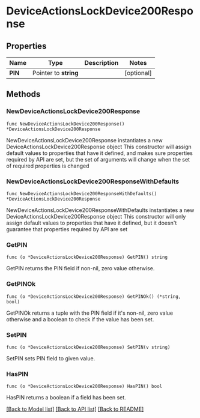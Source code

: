 # DeviceActionsLockDevice200Response

## Properties

Name | Type | Description | Notes
------------ | ------------- | ------------- | -------------
**PIN** | Pointer to **string** |  | [optional] 

## Methods

### NewDeviceActionsLockDevice200Response

`func NewDeviceActionsLockDevice200Response() *DeviceActionsLockDevice200Response`

NewDeviceActionsLockDevice200Response instantiates a new DeviceActionsLockDevice200Response object
This constructor will assign default values to properties that have it defined,
and makes sure properties required by API are set, but the set of arguments
will change when the set of required properties is changed

### NewDeviceActionsLockDevice200ResponseWithDefaults

`func NewDeviceActionsLockDevice200ResponseWithDefaults() *DeviceActionsLockDevice200Response`

NewDeviceActionsLockDevice200ResponseWithDefaults instantiates a new DeviceActionsLockDevice200Response object
This constructor will only assign default values to properties that have it defined,
but it doesn't guarantee that properties required by API are set

### GetPIN

`func (o *DeviceActionsLockDevice200Response) GetPIN() string`

GetPIN returns the PIN field if non-nil, zero value otherwise.

### GetPINOk

`func (o *DeviceActionsLockDevice200Response) GetPINOk() (*string, bool)`

GetPINOk returns a tuple with the PIN field if it's non-nil, zero value otherwise
and a boolean to check if the value has been set.

### SetPIN

`func (o *DeviceActionsLockDevice200Response) SetPIN(v string)`

SetPIN sets PIN field to given value.

### HasPIN

`func (o *DeviceActionsLockDevice200Response) HasPIN() bool`

HasPIN returns a boolean if a field has been set.


[[Back to Model list]](../README.md#documentation-for-models) [[Back to API list]](../README.md#documentation-for-api-endpoints) [[Back to README]](../README.md)



